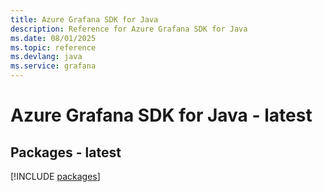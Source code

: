 ```yaml
---
title: Azure Grafana SDK for Java
description: Reference for Azure Grafana SDK for Java
ms.date: 08/01/2025
ms.topic: reference
ms.devlang: java
ms.service: grafana
---
```

# Azure Grafana SDK for Java - latest
## Packages - latest
[!INCLUDE [packages](grafana-index.md)]